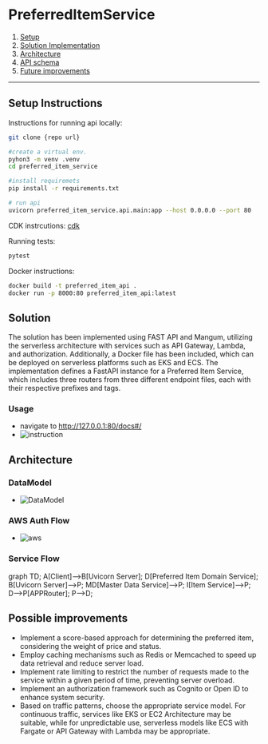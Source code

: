 # PreferredItemService
1. [Setup](#setup-instructions)
2. [Solution Implementation ](#solution-implementation)
3. [Architecture](#architecture)
4. [API schema](#api-schema)
5. [Future improvements](#future-improvements)

---
## Setup Instructions

Instructions for running api locally:

```bash
git clone {repo url}

#create a virtual env. 
pyhon3 -m venv .venv
cd preferred_item_service

#install requiremets
pip install -r requirements.txt

# run api 
uvicorn preferred_item_service.api.main:app --host 0.0.0.0 --port 80   
```
CDK instrcutions:
[cdk](infra_cdk/README.md)

Running tests:
```bash
pytest
```
Docker instructions:

```bash
docker build -t preferred_item_api .
docker run -p 8000:80 preferred_item_api:latest    
```

## Solution 
 The solution has been implemented using FAST API and Mangum, utilizing the serverless architecture with services such as API Gateway, Lambda, and authorization. Additionally, a Docker file has been included, which can be deployed on serverless platforms such as EKS and ECS. The implementation defines a FastAPI instance for a Preferred Item Service, which includes three routers from three different endpoint files, each with their respective prefixes and tags. 
 
 ### Usage
 - navigate to http://127.0.0.1:80/docs#/
 - ![instruction](https://github.com/santhosh-aws/Assignment/blob/main/usage.gif)

## Architecture
### DataModel
- ![DataModel](https://github.com/santhosh-aws/Assignment/blob/main/brick.drawio.png)
### AWS Auth Flow
- ![aws](https://github.com/santhosh-aws/Assignment/blob/main/custom-auth-workflow.png)

### Service Flow

graph TD;
    A[Client]-->B[Uvicorn Server];
    D[Preferred Item Domain Service];
    B[Uvicorn Server]-->P;
    MD[Master Data Service]-->P;
    I[Item Service]-->P;
    D-->P[APPRouter];
    P-->D;

## Possible improvements

- Implement a score-based approach for determining the preferred item, considering the weight of price and status.
- Employ caching mechanisms such as Redis or Memcached to speed up data retrieval and reduce server load.
- Implement rate limiting to restrict the number of requests made to the service within a given period of time, preventing server overload.
- Implement an authorization framework such as Cognito or Open ID to enhance system security.
- Based on traffic patterns, choose the appropriate service model. For continuous traffic, services like EKS or EC2 Architecture may be suitable, while for unpredictable use, serverless models like ECS with Fargate or API Gateway with Lambda may be appropriate.
